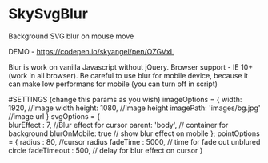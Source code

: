 # SkySvgBlur
Background SVG blur on mouse move

DEMO - https://codepen.io/skyangel/pen/OZGVxL

Blur is work on vanilla Javascript without jQuery.
Browser support - IE 10+ (work in all browser).
Be careful to use blur for mobile device, because it can make low performans for mobile (you can turn off in script)

#SETTINGS
(change this params as you wish)
    imageOptions = {
        width: 1920, //Image width
        height: 1080, //Image height
        imagePath: 'images/bg.jpg' //image url
    }
    svgOptions = {            
        blurEffect : 7, //Blur effect for cursor
        parent: 'body', // container for background
        blurOnMobile: true // show blur effect on mobile
    };
    pointOptions = {
        radius : 80, //cursor radius
        fadeTime : 5000, // time for fade out unblured circle
        fadeTimeout : 500, // delay for blur effect on cursor
    }